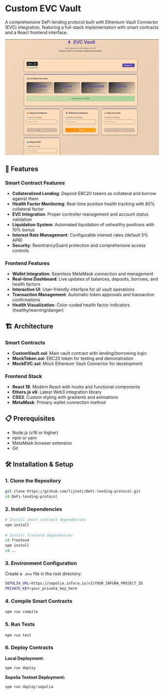 # Custom EVC Vault

A comprehensive DeFi lending protocol built with Ethereum Vault Connector (EVC) integration, featuring a full-stack implementation with smart contracts and a React frontend interface.

<!-- Add screenshot -->
![Screenshot](./evcscreenshot.png)
## 🚀 Features

### Smart Contract Features
- **Collateralized Lending**: Deposit ERC20 tokens as collateral and borrow against them
- **Health Factor Monitoring**: Real-time position health tracking with 80% collateral factor
- **EVC Integration**: Proper controller management and account status validation
- **Liquidation System**: Automated liquidation of unhealthy positions with 10% bonus
- **Interest Rate Management**: Configurable interest rates (default 5% APR)
- **Security**: ReentrancyGuard protection and comprehensive access controls

### Frontend Features
- **Wallet Integration**: Seamless MetaMask connection and management
- **Real-time Dashboard**: Live updates of balances, deposits, borrows, and health factors
- **Interactive UI**: User-friendly interface for all vault operations
- **Transaction Management**: Automatic token approvals and transaction confirmations
- **Health Visualization**: Color-coded health factor indicators (healthy/warning/danger)


## 🏗️ Architecture

### Smart Contracts
- **CustomVault.sol**: Main vault contract with lending/borrowing logic
- **MockToken.sol**: ERC20 token for testing and demonstration
- **MockEVC.sol**: Mock Ethereum Vault Connector for development

### Frontend Stack
- **React 18**: Modern React with hooks and functional components
- **Ethers.js v6**: Latest Web3 integration library
- **CSS3**: Custom styling with gradients and animations
- **MetaMask**: Primary wallet connection method

## 📋 Prerequisites

- Node.js (v16 or higher)
- npm or yarn
- MetaMask browser extension
- Git

## 🛠️ Installation & Setup

### 1. Clone the Repository
```bash
git clone https://github.com/lijnati/DeFi-lending-protocol.git
cd DeFi-lending-protocol
```

### 2. Install Dependencies
```bash
# Install smart contract dependencies
npm install

# Install frontend dependencies
cd frontend
npm install
cd ..
```

### 3. Environment Configuration
Create a `.env` file in the root directory:
```bash
SEPOLIA_URL=https://sepolia.infura.io/v3/YOUR_INFURA_PROJECT_ID
PRIVATE_KEY=your_private_key_here
```

### 4. Compile Smart Contracts
```bash
npm run compile
```

### 5. Run Tests
```bash
npm run test
```

### 6. Deploy Contracts

**Local Deployment:**
```bash
npm run deploy
```

**Sepolia Testnet Deployment:**
```bash
npm run deploy:sepolia
```

